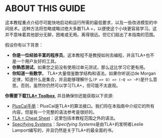 # ABOUT THIS GUIDE

这本教程重点介绍尽可能快地启动和运行所需的最低要求，以及一些改进模型的中间技术。这种方法将忽略或略过绝大多数TLA +，以便使这个小块更容易学习。这并不意味着其他部分无聊，困难或无用。离得很远。但它们超出了本指南的范围。

假设你有以下背景：

* **你是一位经验丰富的程序员**。这本教程不是教授如何去编程，并且TLA+也不是一个用户友好的工具。
* **你熟悉测试**。如果您之前没有使用过单元测试，那么这比学习它更有用。
* **你知道一些数学**。 TLA+大量借鉴数学结构和语法。如果你听说过de Morgan定律，知道什么是集合，并且能够理解什么`(P => Q) => (~Q => ~P)`是什么意思。否则，虽然你仍然可以学习TLA+，但可能不太直观。

**你需要下载[TLA+ Toolbox](https://github.com/tlaplus/tlaplus/releases/latest)**, 并且确保你还能获取以下资源:

* [PlusCal手册](https://research.microsoft.com/en-us/um/people/lamport/tla/pluscal.html)：PlusCal是TLA+的算法接口。我们将在本指南中介绍它的所有内容，但是有一个完整的语法参考是很好的。
* [TLA + Cheat Sheet](http://lamport.azurewebsites.net/tla/summary-standalone.pdf)：这里包括本教程范围之外的语法。
* [Specifying Systems](https://research.microsoft.com/en-us/um/people/lamport/tla/book.html)：*Specifying Systems*是由TLA+的发明者Leslie Lamport编写的，并且仍然是关于TLA+的最全面的书。

